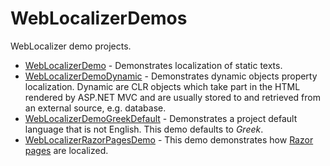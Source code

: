 # WebLocalizerDemos
WebLocalizer demo projects.

- [WebLocalizerDemo](https://github.com/Code-Solidi/WebLocalizerDemos/edit/master/WebLocalizerDemo) - Demonstrates localization of static texts.
- [WebLocalizerDemoDynamic](https://github.com/Code-Solidi/WebLocalizerDemos/tree/master/WebLocalizerDemoDynamic) - Demonstrates dynamic objects property localization. Dynamic are CLR objects which take part in the HTML rendered by ASP.NET MVC and are usually stored to and retrieved from an external source, e.g. database.
- [WebLocalizerDemoGreekDefault](https://github.com/Code-Solidi/WebLocalizerDemos/tree/master/WebLocalizerDemoGreekDefault) - Demonstrates a project default language that is not English. This demo defaults to *Greek*.
- [WebLocalizerRazorPagesDemo](https://github.com/Code-Solidi/WebLocalizerDemos/tree/master/WebLocalizerRazorPagesDemo) - This demo demonstrates how [Razor pages](https://docs.microsoft.com/en-us/aspnet/core/razor-pages/?view=aspnetcore-5.0&tabs=visual-studio) are localized. 

